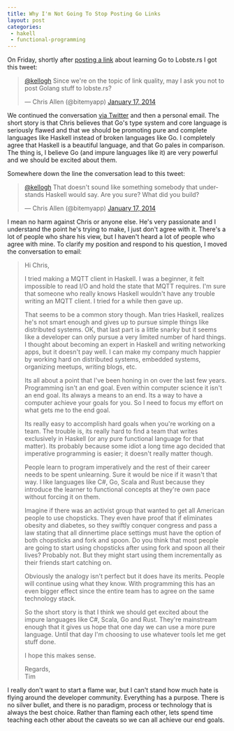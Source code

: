 ```yaml
---
title: Why I'm Not Going To Stop Posting Go Links
layout: post
categories:
 - hakell
 - functional-programming
---
```


On Friday, shortly after [posting a link][1] about learning Go to Lobste.rs I got this tweet:

<blockquote class="twitter-tweet" lang="en"><p><a href="https://twitter.com/kellogh">@kellogh</a> Since we&#39;re on the topic of link quality, may I ask you not to post Golang stuff to lobste.rs?</p>&mdash; Chris Allen (@bitemyapp) <a href="https://twitter.com/bitemyapp/statuses/424289998167212032">January 17, 2014</a></blockquote>
<script async="true" src="//platform.twitter.com/widgets.js" charset="utf-8"> </script>

We continued the conversation [via Twitter][2] and then a personal email. The short story is that Chris believes that Go's type system and core language is seriously flawed and that we should be promoting pure and complete languages like Haskell instead of broken languages like Go. I completely agree that Haskell is a beautiful language, and that Go pales in comparison. The thing is, I believe Go (and impure languages like it) are very powerful and we should be excited about them.

Somewhere down the line the conversation lead to this tweet:

<blockquote class="twitter-tweet" lang="en"><p><a href="https://twitter.com/kellogh">@kellogh</a> That doesn&#39;t sound like something somebody that understands Haskell would say. Are you sure? What did you build?</p>&mdash; Chris Allen (@bitemyapp) <a href="https://twitter.com/bitemyapp/statuses/424291827508727809">January 17, 2014</a></blockquote>
<script async="true" src="//platform.twitter.com/widgets.js" charset="utf-8"> </script>

I mean no harm against Chris or anyone else. He's very passionate and I understand the point he's trying to make, I just don't agree with it. There's a lot of people who share his view, but I haven't heard a lot of people who agree with mine. To clarify my position and respond to his question, I moved the conversation to email:

> Hi Chris,
>
> I tried making a MQTT client in Haskell. I was a beginner, it felt impossible to read I/O and hold the state that MQTT requires. I'm sure that someone who really knows Haskell wouldn't have any trouble writing an MQTT client. I tried for a while then gave up.
>
>That seems to be a common story though. Man tries Haskell, realizes he's not smart enough and gives up to pursue simple things like distributed systems. OK, that last part is a little snarky but it seems like a developer can only pursue a very limited number of hard things. I thought about becoming an expert in Haskell and writing networking apps, but it doesn't pay well. I can make my company much happier by working hard on distributed systems, embedded systems, organizing meetups, writing blogs, etc.
>
> Its all about a point that I've been honing in on over the last few years. Programming isn't an end goal. Even within computer science it isn't an end goal. Its always a means to an end. Its a way to have a computer achieve your goals for you. So I need to focus my effort on what gets me to the end goal.
>
> Its really easy to accomplish hard goals when you're working on a team. The trouble is, its really hard to find a team that writes exclusively in Haskell (or any pure functional language for that matter). Its probably because some idiot a long time ago decided that imperative programming is easier; it doesn't really matter though.
>
> People learn to program imperatively and the rest of their career needs to be spent unlearning. Sure it would be nice if it wasn't that way. I like languages like C#, Go, Scala and Rust because they introduce the learner to functional concepts at they're own pace without forcing it on them.
>
> Imagine if there was an activist group that wanted to get all American people to use chopsticks. They even have proof that if eliminates obesity and diabetes, so they swiftly conquer congress and pass a law stating that all dinnertime place settings must have the option of both chopsticks and fork and spoon. Do you think that most people are going to start using chopsticks after using fork and spoon all their lives? Probably not. But they might start using them incrementally as their friends start catching on.
>
> Obviously the analogy isn't perfect but it does have its merits. People will continue using what they know. With programming this has an even bigger effect since the entire team has to agree on the same technology stack.
>
> So the short story is that I think we should get excited about the impure languages like C#, Scala, Go and Rust. They're mainstream enough that it gives us hope that one day we can use a more pure language. Until that day I'm choosing to use whatever tools let me get stuff done.
>
> I hope this makes sense.
>
> Regards, <br/>
> Tim

I really don't want to start a flame war, but I can't stand how much hate is flying around the developer community. Everything has a purpose. There is no silver bullet, and there is no paradigm, process or technology that is always the best choice. Rather than flaming each other, lets spend time teaching each other about the caveats so we can all achieve our end goals.

 [1]: https://lobste.rs/s/qt8zcq/go_by_example
 [2]: https://twitter.com/bitemyapp/statuses/424289998167212032